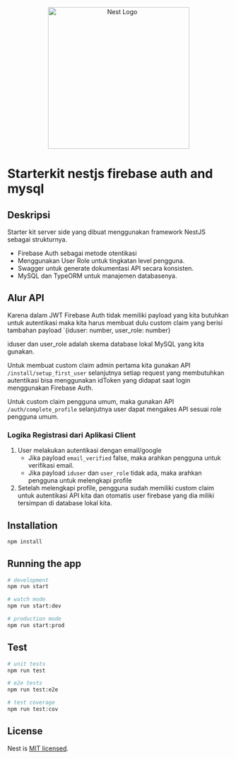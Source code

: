 <p align="center">
  <a href="http://nestjs.com/" target="blank"><img src="https://nestjs.com/img/logo_text.svg" width="320" alt="Nest Logo" /></a>
</p>

[circleci-image]: https://img.shields.io/circleci/build/github/nestjs/nest/master?token=abc123def456
[circleci-url]: https://circleci.com/gh/nestjs/nest

# Starterkit nestjs firebase auth and mysql

## Deskripsi

Starter kit server side yang dibuat menggunakan framework NestJS sebagai strukturnya.

* Firebase Auth sebagai metode otentikasi
* Menggunakan User Role untuk tingkatan level pengguna.
* Swagger untuk generate dokumentasi API secara konsisten.
* MySQL dan TypeORM untuk manajemen databasenya.

## Alur API

Karena dalam JWT Firebase Auth tidak memiliki payload yang kita butuhkan untuk autentikasi maka kita harus membuat dulu custom claim yang berisi tambahan payload `{iduser: number, user_role: number}

iduser dan user_role adalah skema database lokal MySQL yang kita gunakan.

Untuk membuat custom claim admin pertama kita gunakan API `/install/setup_first_user` selanjutnya setiap request yang membutuhkan autentikasi bisa menggunakan idToken yang didapat saat login menggunakan Firebase Auth.

Untuk custom claim pengguna umum, maka gunakan API `/auth/complete_profile` selanjutnya user dapat mengakes API sesuai role pengguna umum.

### Logika Registrasi dari Aplikasi Client

1. User melakukan autentikasi dengan email/google
   * Jika payload `email_verified` false, maka arahkan pengguna untuk verifikasi email.
   * Jika payload `iduser` dan `user_role` tidak ada, maka arahkan pengguna untuk melengkapi profile
2. Setelah melengkapi profile, pengguna sudah memiliki custom claim untuk autentikasi API kita dan otomatis user firebase yang dia miliki tersimpan di database lokal kita.

## Installation

``` bash
npm install
```

## Running the app

``` bash
# development
npm run start

# watch mode
npm run start:dev

# production mode
npm run start:prod
```

## Test

``` bash
# unit tests
npm run test

# e2e tests
npm run test:e2e

# test coverage
npm run test:cov
```

## License

Nest is [MIT licensed](LICENSE).

